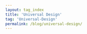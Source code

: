 ```yaml
---
layout: tag_index
title: 'Universal Design'
tag: 'Universal-Design'
permalink: /blog/universal-design/
---
```

